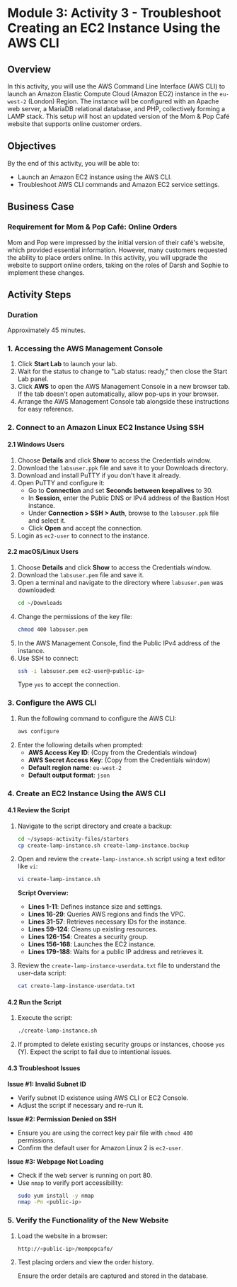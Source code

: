 # Module 3: Activity 3 - Troubleshoot Creating an EC2 Instance Using the AWS CLI

## Overview

In this activity, you will use the AWS Command Line Interface (AWS CLI) to launch an Amazon Elastic Compute Cloud (Amazon EC2) instance in the `eu-west-2` (London) Region. The instance will be configured with an Apache web server, a MariaDB relational database, and PHP, collectively forming a LAMP stack. This setup will host an updated version of the Mom & Pop Café website that supports online customer orders.

## Objectives

By the end of this activity, you will be able to:
- Launch an Amazon EC2 instance using the AWS CLI.
- Troubleshoot AWS CLI commands and Amazon EC2 service settings.

## Business Case

### Requirement for Mom & Pop Café: Online Orders

Mom and Pop were impressed by the initial version of their café's website, which provided essential information. However, many customers requested the ability to place orders online. In this activity, you will upgrade the website to support online orders, taking on the roles of Darsh and Sophie to implement these changes.

## Activity Steps

### Duration

Approximately 45 minutes.

### 1. Accessing the AWS Management Console

1. Click **Start Lab** to launch your lab.
2. Wait for the status to change to "Lab status: ready," then close the Start Lab panel.
3. Click **AWS** to open the AWS Management Console in a new browser tab. If the tab doesn't open automatically, allow pop-ups in your browser.
4. Arrange the AWS Management Console tab alongside these instructions for easy reference.

### 2. Connect to an Amazon Linux EC2 Instance Using SSH

#### 2.1 Windows Users

1. Choose **Details** and click **Show** to access the Credentials window.
2. Download the `labsuser.ppk` file and save it to your Downloads directory.
3. Download and install PuTTY if you don't have it already.
4. Open PuTTY and configure it:
   - Go to **Connection** and set **Seconds between keepalives** to 30.
   - In **Session**, enter the Public DNS or IPv4 address of the Bastion Host instance.
   - Under **Connection > SSH > Auth**, browse to the `labsuser.ppk` file and select it.
   - Click **Open** and accept the connection.
5. Login as `ec2-user` to connect to the instance.

#### 2.2 macOS/Linux Users

1. Choose **Details** and click **Show** to access the Credentials window.
2. Download the `labsuser.pem` file and save it.
3. Open a terminal and navigate to the directory where `labsuser.pem` was downloaded:
   ```sh
   cd ~/Downloads
   ```
4. Change the permissions of the key file:
   ```sh
   chmod 400 labsuser.pem
   ```
5. In the AWS Management Console, find the Public IPv4 address of the instance.
6. Use SSH to connect:
   ```sh
   ssh -i labsuser.pem ec2-user@<public-ip>
   ```
   Type `yes` to accept the connection.

### 3. Configure the AWS CLI

1. Run the following command to configure the AWS CLI:
   ```sh
   aws configure
   ```
2. Enter the following details when prompted:
   - **AWS Access Key ID**: (Copy from the Credentials window)
   - **AWS Secret Access Key**: (Copy from the Credentials window)
   - **Default region name**: `eu-west-2`
   - **Default output format**: `json`

### 4. Create an EC2 Instance Using the AWS CLI

#### 4.1 Review the Script

1. Navigate to the script directory and create a backup:
   ```sh
   cd ~/sysops-activity-files/starters
   cp create-lamp-instance.sh create-lamp-instance.backup
   ```
2. Open and review the `create-lamp-instance.sh` script using a text editor like `vi`:
   ```sh
   vi create-lamp-instance.sh
   ```

   **Script Overview:**
   - **Lines 1-11**: Defines instance size and settings.
   - **Lines 16-29**: Queries AWS regions and finds the VPC.
   - **Lines 31-57**: Retrieves necessary IDs for the instance.
   - **Lines 59-124**: Cleans up existing resources.
   - **Lines 126-154**: Creates a security group.
   - **Lines 156-168**: Launches the EC2 instance.
   - **Lines 179-188**: Waits for a public IP address and retrieves it.

3. Review the `create-lamp-instance-userdata.txt` file to understand the user-data script:
   ```sh
   cat create-lamp-instance-userdata.txt
   ```

#### 4.2 Run the Script

1. Execute the script:
   ```sh
   ./create-lamp-instance.sh
   ```
2. If prompted to delete existing security groups or instances, choose `yes` (Y). Expect the script to fail due to intentional issues.

#### 4.3 Troubleshoot Issues

**Issue #1: Invalid Subnet ID**

- Verify subnet ID existence using AWS CLI or EC2 Console.
- Adjust the script if necessary and re-run it.

**Issue #2: Permission Denied on SSH**

- Ensure you are using the correct key pair file with `chmod 400` permissions.
- Confirm the default user for Amazon Linux 2 is `ec2-user`.

**Issue #3: Webpage Not Loading**

- Check if the web server is running on port 80.
- Use `nmap` to verify port accessibility:
  ```sh
  sudo yum install -y nmap
  nmap -Pn <public-ip>
  ```

### 5. Verify the Functionality of the New Website

1. Load the website in a browser:
   ```sh
   http://<public-ip>/mompopcafe/
   ```
2. Test placing orders and view the order history.

   Ensure the order details are captured and stored in the database.

